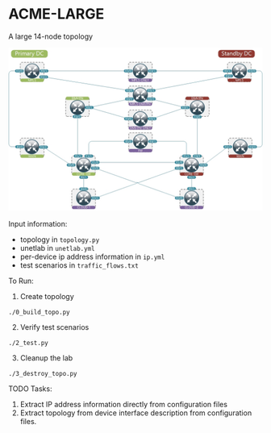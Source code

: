 # ACME-LARGE

A large 14-node topology

![Alt text](./network/acme-large.jpg?raw=true "14-node topology")

Input information:

* topology in `topology.py`
* unetlab in `unetlab.yml`
* per-device ip address information in `ip.yml`
* test scenarios in `traffic_flows.txt`

To Run:

1. Create topology

```
./0_build_topo.py
```

2. Verify test scenarios

```
./2_test.py
```

3. Cleanup the lab

```
./3_destroy_topo.py
```

TODO Tasks:

1. Extract IP address information directly from configuration files
2. Extract topology from device interface description from configuration files.


